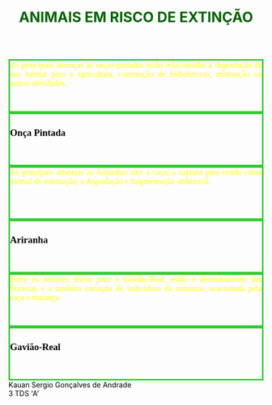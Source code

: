 <!DOCTYPE html>
<html>
<head>
	<title>animais em extinção</title>
	<meta charset="utf-8">
	<meta name="viewport" content="width=device-width, initial-scale=1">

<meta name="viewport" content="width=device-width, initial-scale=1.0"/>
<link rel="stylesheet" type="text/css" href="css/bootstrap.min.css"> 
<script type="text/javascript" arc="js/jquery-3.5.1.min.js"></script>
<script type="text/javascript" arc="js/bootstrap.min.js"></script>
<style type="text/css">
    
	#body{
		background-image: url(amazonia.png);
		background-attachment: fixed;
		background-repeat: no-repeat;
        background-size:100%;
        background-color: #000;
	}
	div{
		min-height: 100px;
	}
	#rowconteudo{
		min-height: 500px;
		
	}
	.flex-row{
		flex: 1 0 auto;
	}
	#rodape{
		min-height: 60px;
		color: #000000;
	}
	#p{
		background-image: url(onca.jpg);
		background-size: 100%;
		background-repeat: no-repeat;
		color: black;
		font-family: verdana;
		font-size: 16px;
		border: solid;
		border-color: #32CD32;
	}
	#s{
		background-image: url(ariranha.png);
		background-size: 120%;
		background-repeat: no-repeat;
		color: black;
		font-family: verdana;
		font-size: 16px;
		border: solid;
		border-color: #32CD32;
	}
	#t{
		background-image: url(gaviao.jpg);
		background-size: 100%;
		background-repeat: no-repeat;
		color: black;
		font-family: verdana;
		font-size: 16px;
		border: solid;
		border-color: #32CD32;
	}
	#p2{
		text-align: justify;
		font-family: verdana;
		font-size: 16px;
		background-image: url(floresta.jpg);
		background-size: 100%;
		color: yellow;
		border: solid;
		border-color: #32CD32;
	}
	#s2{
		text-align: justify;
		font-family: verdana;
		font-size: 16px;
		background-image: url(floresta.jpg);
		background-size: 100%;
		color: yellow;
		border: solid;
		border-color: #32CD32;
	}
	#t2{
		text-align: justify;
		font-family: verdana;
		font-size: 16px;
		background-image: url(floresta.jpg);
		background-size: 100%;
		color: yellow;
		border: solid;
		border-color: #32CD32;	
	}
	#title{
		text-align: center;
		color: #006400;
	}


</style>
</head>
<body id="body">
	<div class="container-fluid">
		<div class="row justify-content-between">
			<div class="col-12" id="title"><H1>ANIMAIS EM RISCO DE EXTINÇÃO</H1></div>
		</div>
		<div class="row" id="rowconteudo">
			<div class="col-4 d-flex div-expand-lg">
				<div class="d-flex flex-column w-100" >
					<div id="p2">As principais ameaças às onças-pintadas estão relacionadas à degradação de seu habitat para a agricultura, construção de hidrelétricas, mineração ou outras atividades. </div>
					<div class="flex-row" id="p"><h3>Onça Pintada</h3></div>
				</div>
			</div>
			<div class="col-4 d-flex">
				<div class="d-flex flex-column w-100">
					<div id="s2">Às principais ameaças as Ariranhas são: a caça; a captura para venda como animal de estimação; a degradação e fragmentação ambiental.</div>
					<div class="flex-row" id="s"><h3>Ariranha</h3></div>
				</div>
			</div>
			<div class="col-4 d-flex">
				<div class="d-flex flex-column w-100">
					<div id="t2">Entre os maiores riscos para o Gavião-Real, estão o desmatamento das florestas e a também extinção de indivíduos da natureza, ocasionada pela caça e matança</div>
					<div class="flex-row" id="t"><h3>Gavião-Real</h3></div>
				</div>
			</div>
		</div>
		<div class="row" id="rodape">
				<div class="col-12">Kauan Sergio Gonçalves de Andrade <br> 3 TDS 'A'</div>
			</div>
	</div>
</body>
</html>
